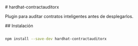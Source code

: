 \# hardhat-contractauditorx



Plugin para auditar contratos inteligentes antes de desplegarlos.



\## Instalación



```bash

npm install --save-dev hardhat-contractauditorx




